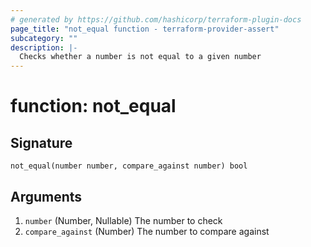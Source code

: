 ```yaml
---
# generated by https://github.com/hashicorp/terraform-plugin-docs
page_title: "not_equal function - terraform-provider-assert"
subcategory: ""
description: |-
  Checks whether a number is not equal to a given number
---
```


# function: not_equal





## Signature

<!-- signature generated by tfplugindocs -->
```text
not_equal(number number, compare_against number) bool
```

## Arguments

<!-- arguments generated by tfplugindocs -->
1. `number` (Number, Nullable) The number to check
1. `compare_against` (Number) The number to compare against

